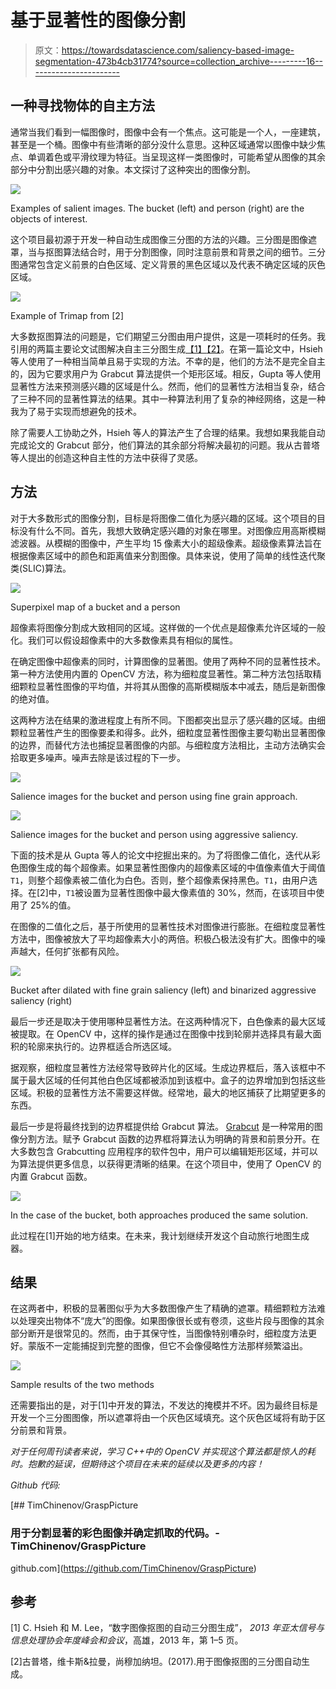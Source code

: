 # 基于显著性的图像分割

> 原文：<https://towardsdatascience.com/saliency-based-image-segmentation-473b4cb31774?source=collection_archive---------16----------------------->

## 一种寻找物体的自主方法

通常当我们看到一幅图像时，图像中会有一个焦点。这可能是一个人，一座建筑，甚至是一个桶。图像中有些清晰的部分没什么意思。这种区域通常以图像中缺少焦点、单调着色或平滑纹理为特征。当呈现这样一类图像时，可能希望从图像的其余部分中分割出感兴趣的对象。本文探讨了这种突出的图像分割。

![](img/0e899709ea3cddfd40587cfa6727de58.png)

Examples of salient images. The bucket (left) and person (right) are the objects of interest.

这个项目最初源于开发一种自动生成图像三分图的方法的兴趣。三分图是图像遮罩，当与抠图算法结合时，用于分割图像，同时注意前景和背景之间的细节。三分图通常包含定义前景的白色区域、定义背景的黑色区域以及代表不确定区域的灰色区域。

![](img/5662dd402aff3ccf75de998c1d4a0c95.png)

Example of Trimap from [2]

大多数抠图算法的问题是，它们期望三分图由用户提供，这是一项耗时的任务。我引用的两篇主要论文试图解决自主三分图生成[【1】](https://ieeexplore.ieee.org/document/6694178)[【2】](https://www.researchgate.net/publication/318119848_Automatic_Trimap_Generation_for_Image_Matting)。在第一篇论文中，Hsieh 等人使用了一种相当简单且易于实现的方法。不幸的是，他们的方法不是完全自主的，因为它要求用户为 Grabcut 算法提供一个矩形区域。相反，Gupta 等人使用显著性方法来预测感兴趣的区域是什么。然而，他们的显著性方法相当复杂，结合了三种不同的显著性算法的结果。其中一种算法利用了复杂的神经网络，这是一种我为了易于实现而想避免的技术。

除了需要人工协助之外，Hsieh 等人的算法产生了合理的结果。我想如果我能自动完成论文的 Grabcut 部分，他们算法的其余部分将解决最初的问题。我从古普塔等人提出的创造这种自主性的方法中获得了灵感。

## 方法

对于大多数形式的图像分割，目标是将图像二值化为感兴趣的区域。这个项目的目标没有什么不同。首先，我想大致确定感兴趣的对象在哪里。对图像应用高斯模糊滤波器。从模糊的图像中，产生平均 15 像素大小的超级像素。超级像素算法旨在根据像素区域中的颜色和距离值来分割图像。具体来说，使用了简单的线性迭代聚类(SLIC)算法。

![](img/73b39cf31e7183bf983aaa2f9613271e.png)

Superpixel map of a bucket and a person

超像素将图像分割成大致相同的区域。这样做的一个优点是超像素允许区域的一般化。我们可以假设超像素中的大多数像素具有相似的属性。

在确定图像中超像素的同时，计算图像的显著图。使用了两种不同的显著性技术。第一种方法使用内置的 OpenCV 方法，称为细粒度显著性。第二种方法包括取精细颗粒显著性图像的平均值，并将其从图像的高斯模糊版本中减去，随后是新图像的绝对值。

这两种方法在结果的激进程度上有所不同。下图都突出显示了感兴趣的区域。由细颗粒显著性产生的图像要柔和得多。此外，细粒度显著性图像主要勾勒出显著图像的边界，而替代方法也捕捉显著图像的内部。与细粒度方法相比，主动方法确实会拾取更多噪声。噪声去除是该过程的下一步。

![](img/e17feeb7596142cb3ed03044118aea49.png)

Salience images for the bucket and person using fine grain approach.

![](img/1d8974446fdb4b0c9970a664504d9f5b.png)

Salience images for the bucket and person using aggressive saliency.

下面的技术是从 Gupta 等人的论文中挖掘出来的。为了将图像二值化，迭代从彩色图像生成的每个超像素。如果显著性图像内的超像素区域的中值像素值大于阈值`T1`，则整个超像素被二值化为白色。否则，整个超像素保持黑色。`T1`，由用户选择。在[2]中，`T1`被设置为显著性图像中最大像素值的 30%，然而，在该项目中使用了 25%的值。

在图像的二值化之后，基于所使用的显著性技术对图像进行膨胀。在细粒度显著性方法中，图像被放大了平均超像素大小的两倍。积极凸极法没有扩大。图像中的噪声越大，任何扩张都有风险。

![](img/b4fa9026a9ac12fb0e71b2361d6644ac.png)

Bucket after dilated with fine grain saliency (left) and binarized aggressive saliency (right)

最后一步还是取决于使用哪种显著性方法。在这两种情况下，白色像素的最大区域被提取。在 OpenCV 中，这样的操作是通过在图像中找到轮廓并选择具有最大面积的轮廓来执行的。边界框适合所选区域。

据观察，细粒度显著性方法经常导致碎片化的区域。生成边界框后，落入该框中不属于最大区域的任何其他白色区域都被添加到该框中。盒子的边界增加到包括这些区域。积极的显著性方法不需要这样做。经常地，最大的地区捕获了比期望更多的东西。

最后一步是将最终找到的边界框提供给 Grabcut 算法。 [Grabcut](https://www.microsoft.com/en-us/research/publication/grabcut-interactive-foreground-extraction-using-iterated-graph-cuts/?from=http%3A%2F%2Fresearch.microsoft.com%2Fapps%2Fpubs%2Fdefault.aspx%3Fid%3D67890) 是一种常用的图像分割方法。赋予 Grabcut 函数的边界框将算法认为明确的背景和前景分开。在大多数包含 Grabcutting 应用程序的软件包中，用户可以编辑矩形区域，并可以为算法提供更多信息，以获得更清晰的结果。在这个项目中，使用了 OpenCV 的内置 Grabcut 函数。

![](img/8116f536c173cf4ae6c561eeeefc21f9.png)

In the case of the bucket, both approaches produced the same solution.

此过程在[1]开始的地方结束。在未来，我计划继续开发这个自动旅行地图生成器。

## 结果

在这两者中，积极的显著图似乎为大多数图像产生了精确的遮罩。精细颗粒方法难以处理突出物体不“庞大”的图像。如果图像很长或有卷须，这些片段与图像的其余部分断开是很常见的。然而，由于其保守性，当图像特别嘈杂时，细粒度方法更好。蒙版不一定能捕捉到完整的图像，但它不会像侵略性方法那样频繁溢出。

![](img/b8b00624902e3f17bb81ad70af10fe35.png)

Sample results of the two methods

还需要指出的是，对于[1]中开发的算法，不发达的掩模并不坏。因为最终目标是开发一个三分图图像，所以遮罩将由一个灰色区域填充。这个灰色区域将有助于区分前景和背景。

*对于任何周刊读者来说，学习 C++中的 OpenCV 并实现这个算法都是惊人的耗时。抱歉的延误，但期待这个项目在未来的延续以及更多的内容！*

*Github 代码:*

[](https://github.com/TimChinenov/GraspPicture) [## TimChinenov/GraspPicture

### 用于分割显著的彩色图像并确定抓取的代码。- TimChinenov/GraspPicture

github.com](https://github.com/TimChinenov/GraspPicture) 

## 参考

[1] C. Hsieh 和 M. Lee，“数字图像抠图的自动三分图生成”， *2013 年亚太信号与信息处理协会年度峰会和会议*，高雄，2013 年，第 1–5 页。

[2]古普塔，维卡斯&拉曼，尚穆加纳坦。(2017).用于图像抠图的三分图自动生成。